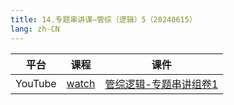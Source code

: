 ```yaml
---
title: 14.专题串讲课—管综（逻辑）5（20240615）
lang: zh-CN
---
```



| 平台       | 课程        | 课件                                                                                                                                                                                                      |
|----------|-----------|-----------------------------------------------------------------------------------------------------------------------------------------------------------------------------------------------------------|
| YouTube  | [watch](https://www.youtube.com/watch?v=nm7U8DcTiq0&list=PLm0MFkgiW1Jifh_vbdTALFpNGQ5V1hoDO&index=14) | [管综逻辑-专题串讲组卷1](../../public/logic/%E9%80%BB%E8%BE%91-%E6%AD%A3%E5%BC%8F%E8%AF%BE/pdf/%E7%AE%A1%E7%BB%BC%E9%80%BB%E8%BE%91%20%E4%B8%93%E9%A2%98%E4%B8%B2%E8%AE%B2%E7%BB%84%E5%8D%B7%20-%20sc%20-%20DA.pdf) |





